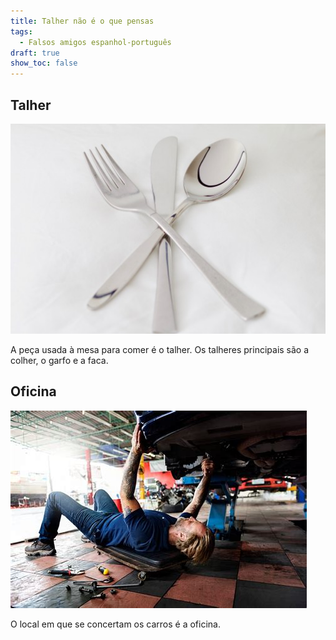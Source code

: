 ```yaml
---
title: Talher não é o que pensas
tags:
  - Falsos amigos espanhol-português
draft: true
show_toc: false
---
```

## Talher

![Image](/img/talheres_2.jpeg)

A peça usada à mesa para comer é o talher. Os talheres principais são a colher, o garfo e a faca. 

## Oficina

![Image](/img/oficina_2.jpeg)

O local em que se concertam os carros é a oficina.
